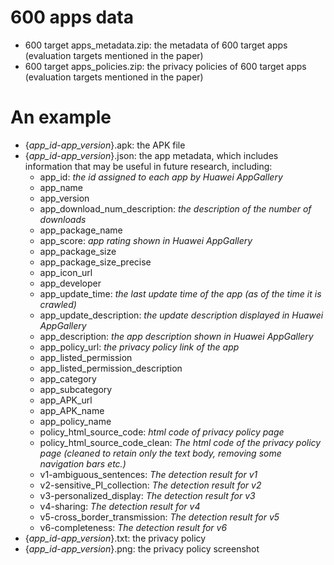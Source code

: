# 600 apps data
+ 600 target apps_metadata.zip: the metadata of 600 target apps (evaluation targets mentioned in the paper)
+ 600 target apps_policies.zip: the privacy policies of 600 target apps (evaluation targets mentioned in the paper)

# An example
+ {_app_id_-_app_version_}.apk: the APK file
+ {_app_id_-_app_version_}.json: the app metadata, which includes information that may be useful in future research, including:
  + app_id: _the id assigned to each app by Huawei AppGallery_
  + app_name
  + app_version
  + app_download_num_description: _the description of the number of downloads_
  + app_package_name
  + app_score: _app rating shown in Huawei AppGallery_
  + app_package_size
  + app_package_size_precise
  + app_icon_url
  + app_developer
  + app_update_time: _the last update time of the app (as of the time it is crawled)_
  + app_update_description: _the update description displayed in Huawei AppGallery_
  + app_description: _the app description shown in Huawei AppGallery_
  + app_policy_url: _the privacy policy link of the app_
  + app_listed_permission
  + app_listed_permission_description
  + app_category
  + app_subcategory
  + app_APK_url
  + app_APK_name
  + app_policy_name
  + policy_html_source_code: _html code of privacy policy page_
  + policy_html_source_code_clean: _The html code of the privacy policy page (cleaned to retain only the text body, removing some navigation bars etc.)_
  + v1-ambiguous_sentences: _The detection result for v1_
  + v2-sensitive_PI_collection: _The detection result for v2_
  + v3-personalized_display: _The detection result for v3_
  + v4-sharing: _The detection result for v4_
  + v5-cross_border_transmission: _The detection result for v5_
  + v6-completeness: _The detection result for v6_
+ {_app_id_-_app_version_}.txt: the privacy policy
+ {_app_id_-_app_version_}.png: the privacy policy screenshot